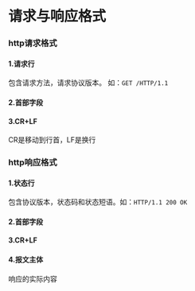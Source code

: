 # 请求与响应格式

### http请求格式

#### 1.请求行

包含请求方法，请求协议版本。 如：`GET /HTTP/1.1`

#### 2.首部字段



#### 3.CR+LF

CR是移动到行首，LF是换行



### http响应格式

#### 1.状态行

包含协议版本，状态码和状态短语。如：`HTTP/1.1 200 OK`

#### 2.首部字段



#### 3.CR+LF



#### 4.报文主体

响应的实际内容